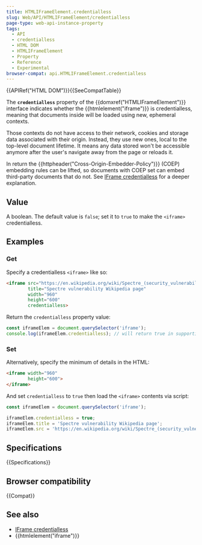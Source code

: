 ```yaml
---
title: HTMLIFrameElement.credentialless
slug: Web/API/HTMLIFrameElement/credentialless
page-type: web-api-instance-property
tags:
  - API
  - credentialless
  - HTML DOM
  - HTMLIFrameElement
  - Property
  - Reference
  - Experimental
browser-compat: api.HTMLIFrameElement.credentialless
---
```


{{APIRef("HTML DOM")}}{{SeeCompatTable}}

The **`credentialless`** property of the {{domxref("HTMLIFrameElement")}} interface indicates whether the {{htmlelement("iframe")}} is credentialless, meaning that documents inside will be loaded using new, ephemeral contexts.

Those contexts do not have access to their network, cookies and storage data associated with their origin. Instead, they use new ones, local to the top-level document lifetime. It means any data stored won't be accessible anymore after the user's navigate away from the page or reloads it.

In return the {{httpheader("Cross-Origin-Embedder-Policy")}} (COEP) embedding rules can be lifted, so documents with COEP set can embed third-party documents that do not. See [IFrame credentialless](/en-US/docs/Web/Security/IFrame_credentialless) for a deeper explanation.

## Value

A boolean. The default value is `false`; set it to `true` to make the `<iframe>` credentialless.

## Examples

### Get

Specify a credentialless `<iframe>` like so:

```html
<iframe src="https://en.wikipedia.org/wiki/Spectre_(security_vulnerability)"
        title="Spectre vulnerability Wikipedia page"
        width="960"
        height="600"
        credentialless>
```

Return the `credentialless`  property value:

```js
const iframeElem = document.querySelector('iframe');
console.log(iframeElem.credentialless); // will return true in supporting browsers
```

### Set

Alternatively, specify the minimum of details in the HTML:

```html
<iframe width="960"
        height="600">
</iframe>
```

And set `credentialless` to `true` then load the `<iframe>` contents via script:

```js
const iframeElem = document.querySelector('iframe');

iframeElem.credentialless = true;
iframeElem.title = 'Spectre vulnerability Wikipedia page';
iframeElem.src = 'https://en.wikipedia.org/wiki/Spectre_(security_vulnerability)';
```

## Specifications

{{Specifications}}

## Browser compatibility

{{Compat}}

## See also

- [IFrame credentialless](/en-US/docs/Web/Security/IFrame_credentialless)
- {{htmlelement("iframe")}}
